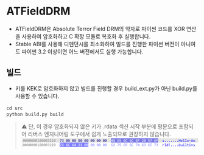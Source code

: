 # ATFieldDRM
* ATFieldDRM은 Absolute Terror Field DRM의 약자로 파이썬 코드를 XOR 연산을 사용하여 암호화하고 C 확장 모듈로 복호화 후 실행합니다.
* Stable ABI를 사용해 디펜던시를 최소화하여 빌드를 진행한 파이썬 버전이 아니여도 파이썬 3.2 이상이면 어느 버전에서도 실행 가능합니다.

## 빌드
* 키를 KEK로 암호화하지 않고 빌드를 진행할 경우 build_ext.py가 아닌 build.py를 사용할 수 있습니다.
```
cd src
python build.py build
```
> ⚠️ 단, 이 경우 암호화되지 않은 키가 .rdata 섹션 시작 부분에 평문으로 포함되어 리버스 엔지니어링 도구에서 쉽게 노출되므로 권장하지 않습니다.
![](../image/build.png)